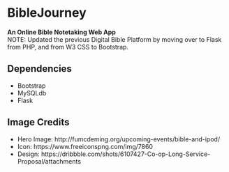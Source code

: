 # BibleJourney
<strong> An Online Bible Notetaking Web App </strong>
<br>
NOTE: Updated the previous Digital Bible Platform by moving over to Flask from PHP, and from W3 CSS to Bootstrap.

## Dependencies ##
<ul>
	<li> Bootstrap </li>
	<li> MySQLdb  </li>
	<li> Flask    </li>
</ul>

## Image Credits ##
<ul>
	<li> Hero Image: http://fumcdeming.org/upcoming-events/bible-and-ipod/ </li>
	<li> Icon: https://www.freeiconspng.com/img/7860 </li>
	<li> Design: https://dribbble.com/shots/6107427-Co-op-Long-Service-Proposal/attachments </li>
</ul>
